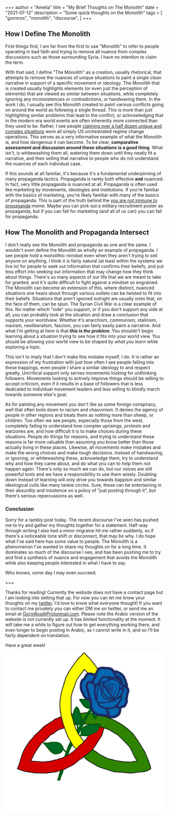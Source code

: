 +++
author = "Amelia"
title = "My Brief Thoughts on The Monolith"
date = "2021-07-12"
description = "Some quick thoughts on the Monolith"
tags = [
	"gormros",
	"monolith",
	"discourse",
]
+++

## How I Define The Monolith

First things first, I am far from the first to use "Monolith" to refer to people operating in bad faith and trying to remove all nuance from complex discussions such as those surrounding Syria. I have no intention to claim the term.

With that said, I define "The Monolith" as a creation, usually rhetorical, that attempts to remove the nuances of unique situations to paint a single clean narrative in support of a specific movement or ideology. The Monolith that is created usually highlights elements (or even just the perception of elements) that are viewed as similar between situations, while completely ignoring any inconsistencies or contradictions, or handwaving them. In the work I do, I usually see this Monolith created to paint various conflicts going on around the world as following a single thread. This is more than just highlighting similar problems that lead to the conflict, or acknowledging that in the modern era world events are often inherently more connected than they used to be. Rather, I see people [claiming over a half dozen unique and complex situations](https://twitter.com/eilistweets/status/1414468275782750215) were all simply US orchestrated regime change operations. This serves as a very informative example of what the Monolith is, and how dangerous it can become. To be clear, **comparative assessment and discussion around these situations is a good thing**. What *isn't*, is whitewashing them all, watering them down until they neatly fit a narrative, and then selling that narrative to people who do not understand the nuances of each individual case.

If this sounds at all familiar, it's because it's a fundamental underpinning of many propaganda tactics. Propaganda is rarely both effective **and** nuanced. In fact, very little propaganda is nuanced at all. Propaganda is often used like marketing by movements, ideologies and institutions. If you're familiar with the basics of marketing, you're likely familiar with many of the basics of propaganda. This is part of the truth behind the [you are not immune to propaganda](https://knowyourmeme.com/memes/you-are-not-immune-to-propaganda) meme. Maybe you can pick out a military recruitment poster as propaganda, but if you can fall for marketing (and all of us can) you can fall for propaganda. 

## How The Monolith and Propaganda Intersect

I don't really see the Monolith and propaganda as one and the same. I wouldn't even define the Monolith as wholly an example of propaganda. I see people hold a monolithic mindset even when they aren't trying to sell anyone on anything. I think it is fairly natural (at least within the systems we live in) for people to seek out information that confirms their beliefs, and put less effort into seeking out information that may change how they think about things. There's so many aspects of our life that we are meant to take for granted, and it's quite difficult to fight against a mindset so engrained. The Monolith can become an extension of this, where distinct, nuanced situations one hears about through various outlets can be twisted to fit into their beliefs. Situations that aren't ignored outright are usually ones that, on the face of them, can be spun. The Syrian Civil War is a clear example of this. No matter which "side" you support, or if you don't support any side at all, you can probably look at the situation and draw a conclusion that supports your worldview. Whether it's anarchism, communism, stalinism, maoism, neoliberalism, fascism, you can fairly easily paint a narrative. And what I'm getting at here is that ***this is the problem***.  You shouldn't begin learning about a situation trying to see how it fits into your world view. You should be allowing your world view to be shaped *by what you learn* while exploring a topic. 

This isn't to imply that I don't make this mistake myself, I do. It is rather an expression of my frustration with just how often I see people falling into these trappings, even people I share a similar ideology to and respect greatly. Uncritical support only serves movements looking for unthinking followers. Movements looking to actively improve things should be willing to accept criticism, even if it results in a base of followers that is less dedicated to individual movement leaders and less willing to blindly march towards someone else's goal. 

As for painting any movement you don't like as some foreign conspiracy, well that often boils down to racism and chauvinism. It denies the agency of people in other regions and treats them as nothing more than sheep, or children. Too often we see people, especially those from the west, completely failing to understand how complex uprisings, protests and warzones are, and how difficult it is to make choices during these situations. People do things for reasons, and trying to understand these reasons is far more valuable than assuming you know better than those actually living in these places. Likewise, all movements make mistakes and make the wrong choices and make tough decisions. Instead of handwaving, or ignoring, or whitewashing these, acknowledge them, try to understand why and how they came about, and do what you can to help them not happen again. There's only so much we can do, but our voices are still powerful tools and we have a responsibility to use them wisely. Doubling down instead of learning will only drive you towards bappism and similar ideological cults like many tankie circles. Sure, these can be entertaining in their absurdity and insistence on a policy of "just posting through it", but there's serious repercussions as well. 

### Conclusion

Sorry for a rambly post today. The recent discourse I've seen has pushed me to try and gather my thoughts together for a statement. Half-way through writing I also had a minor migraine hit me rather suddenly, so if there's a noticeable tone shift or disconnect, that may be why. I do hope what I've said here has some value to people. The Monolith is a phenomenon I've wanted to share my thoughts on for a long time. It dominates so much of the discourse I see, and has been pushing me to try and find a synthesis of nuance and engagement that avoids the Monolith while also keeping people interested in what I have to say.

Who knows, some day I may even succeed.

+++

Thanks for reading! Currently the website does not have a contact page but I am looking into setting that up. For now you can let me know your thoughts on my [twitter](https://twitter.com/Eimileros). I'd love to know what everyone thought! If you want to contact me privately you can either DM me on twitter, or send me an email at GormRos@Protonmail.com. Please note the Arabic version of the website is not currently set up. It has limited functionality at the moment. It will take me a while to figure out how to get everything working there, and even longer to begin posting in Arabic, as I cannot write in it, and so I'll be fairly dependent on translation. 

Have a great week!

![Profile](/img/GormRosProfile.png)

